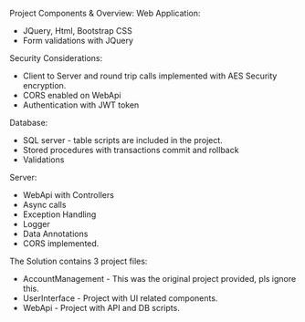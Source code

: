 Project Components & Overview:
Web Application:
- JQuery, Html, Bootstrap CSS
- Form validations with JQuery

Security Considerations:
- Client to Server and round trip calls implemented with AES Security encryption.
- CORS enabled on WebApi
- Authentication with JWT token

Database: 
- SQL server - table scripts are included in the project.
- Stored procedures with transactions commit and rollback
- Validations

Server:
- WebApi with Controllers
- Async calls
- Exception Handling
- Logger
- Data Annotations
- CORS implemented.

The Solution contains 3 project files: 
- AccountManagement - This was the original project provided, pls ignore this.
- UserInterface - Project with UI related components.
- WebApi - Project with API and DB scripts.
